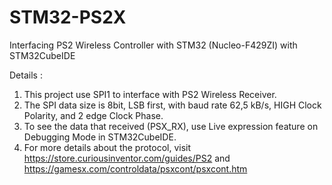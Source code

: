 # STM32-PS2X
Interfacing PS2 Wireless Controller with STM32 (Nucleo-F429ZI) with STM32CubeIDE

Details :
1. This project use SPI1 to interface with PS2 Wireless Receiver.
2. The SPI data size is 8bit, LSB first, with baud rate 62,5 kB/s, HIGH Clock Polarity, and 2 edge Clock Phase.
3. To see the data that received (PSX_RX), use Live expression feature on Debugging Mode in STM32CubeIDE.
4. For more details about the protocol, visit https://store.curiousinventor.com/guides/PS2 and https://gamesx.com/controldata/psxcont/psxcont.htm
